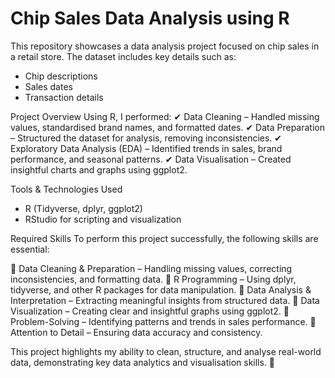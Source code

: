 # Chip Sales Data Analysis using R
This repository showcases a data analysis project focused on chip sales in a retail store. The dataset includes key details such as:

* Chip descriptions  
* Sales dates 
* Transaction details 

Project Overview
Using R, I performed:
✔ Data Cleaning – Handled missing values, standardised brand names, and formatted dates.
✔ Data Preparation – Structured the dataset for analysis, removing inconsistencies.
✔ Exploratory Data Analysis (EDA) – Identified trends in sales, brand performance, and seasonal patterns.
✔ Data Visualisation – Created insightful charts and graphs using ggplot2.

Tools & Technologies Used
* R (Tidyverse, dplyr, ggplot2)
* RStudio for scripting and visualization
  
Required Skills
To perform this project successfully, the following skills are essential:

🔹 Data Cleaning & Preparation – Handling missing values, correcting inconsistencies, and formatting data.
🔹 R Programming – Using dplyr, tidyverse, and other R packages for data manipulation.
🔹 Data Analysis & Interpretation – Extracting meaningful insights from structured data.
🔹 Data Visualization – Creating clear and insightful graphs using ggplot2.
🔹 Problem-Solving – Identifying patterns and trends in sales performance.
🔹 Attention to Detail – Ensuring data accuracy and consistency.

This project highlights my ability to clean, structure, and analyse real-world data, demonstrating key data analytics and visualisation skills. 🚀
